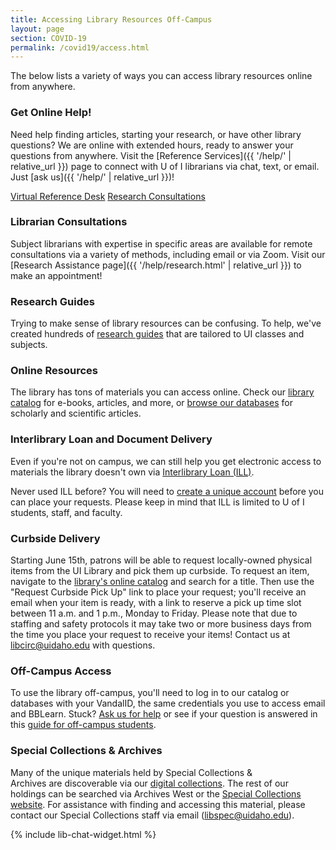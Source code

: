 ```yaml
---
title: Accessing Library Resources Off-Campus
layout: page
section: COVID-19
permalink: /covid19/access.html
---
```


The below lists a variety of ways you can access library resources online from anywhere. 

### Get Online Help! 

Need help finding articles, starting your research, or have other library questions? 
We are online with extended hours, ready to answer your questions from anywhere.
Visit the [Reference Services]({{ '/help/' | relative_url }}) page to connect with U of I librarians via chat, text, or email. 
Just [ask us]({{ '/help/' | relative_url }})!

<div class="text-center mb-2">
<a href="{{ '/help/' | relative_url }}" class="btn btn-outline-pride-gold m-2">Virtual Reference Desk</a>
<a href="{{ '/help/research.html' | relative_url }}" class="btn btn-outline-pride-gold m-2">Research Consultations</a>
</div>

### Librarian Consultations 

Subject librarians with expertise in specific areas are available for remote consultations via a variety of methods, including email or via Zoom. 
Visit our [Research Assistance page]({{ '/help/research.html' | relative_url }}) to make an appointment! 

### Research Guides 

Trying to make sense of library resources can be confusing. To help, we've created hundreds of [research guides](https://libguides.uidaho.edu/?b=s) that are tailored to UI classes and subjects.  

### Online Resources 

The library has tons of materials you can access online. Check our [library catalog](https://alliance-primo.hosted.exlibrisgroup.com/primo-explore/search?vid=UID&sortby=rank&mode=advanced) for e-books, articles, and more, or [browse our databases](https://libguides.uidaho.edu/az.php?) for scholarly and scientific articles.  

### Interlibrary Loan and Document Delivery 

Even if you're not on campus, we can still help you get electronic access to materials the library doesn't own via [Interlibrary Loan (ILL)](https://www.lib.uidaho.edu/services/ill/). 

Never used ILL before? 
You will need to [create a unique account](https://uidaho.idm.oclc.org/login?url=https://uidaho.illiad.oclc.org/illiad/illiad.dll) before you can place your requests. 
Please keep in mind that ILL is limited to U of I students, staff, and faculty.  

### Curbside Delivery

Starting June 15th, patrons will be able to request locally-owned physical items from the UI Library and pick them up curbside. 
To request an item, navigate to the [library's online catalog](https://alliance-primo.hosted.exlibrisgroup.com/primo-explore/search?vid=UID&mode=advanced) and search for a title. 
Then use the "Request Curbside Pick Up" link to place your request; you'll receive an email when your item is ready, with a link to reserve a pick up time slot between 11 a.m. and 1 p.m., Monday to Friday. 
Please note that due to staffing and safety protocols it may take two or more business days from the time you place your request to receive your items! Contact us at libcirc@uidaho.edu with questions.

### Off-Campus Access 

To use the library off-campus, you'll need to log in to our catalog or databases with your VandalID, the same credentials you use to access email and BBLearn. Stuck? [Ask us for help](https://www.lib.uidaho.edu/help/chat.html) or see if your question is answered in this [guide for off-campus students](https://libguides.uidaho.edu/c.php?g=363086&p=2453098).     

### Special Collections & Archives  

Many of the unique materials held by Special Collections & Archives are discoverable via our [digital collections](https://www.lib.uidaho.edu/digital/). The rest of our holdings can be searched via Archives West or the [Special Collections website](https://www.lib.uidaho.edu/special-collections/). For assistance with finding and accessing this material, please contact our Special Collections staff via email (<libspec@uidaho.edu>).

{% include lib-chat-widget.html %}

